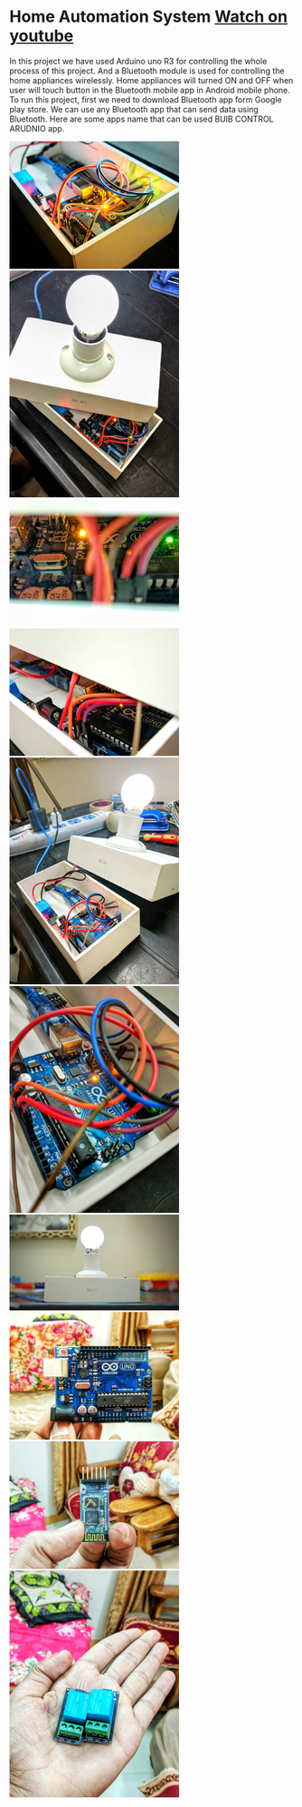 # Home Automation System <a href="https://youtu.be/irOVSldhdBI">Watch on youtube</a>
 In this project we have used Arduino uno R3 for controlling the whole process of this project. And a Bluetooth module is used for controlling the home appliances wirelessly. Home appliances will turned ON and OFF when user will touch button in the Bluetooth mobile app in Android mobile phone. To run this project, first we need to download Bluetooth app form Google play store. We can use any Bluetooth app that can send data using Bluetooth. Here are some apps name that can be used BUlB CONTROL ARUDNIO app.


<img src="/Content/ardunioRohit1.jpeg" width="300"> <img src="/Content/ardunioRohit2.jpeg" width="300">
<img src="/Content/ardunioRohit3.jpeg" width="300"> <img src="/Content/ardunioRohit4.jpeg" width="300">
<img src="/Content/ardunioRohit5.jpeg" width="300"> <img src="/Content/ardunioRohit6.jpeg" width="300">
<img src="/Content/ardunioRohit7.jpeg" width="300"> <img src="/Content/ardunioRohit8.jpeg" width="300">
<img src="/Content/ardunioRohit9.jpeg" width="300"> <img src="/Content/ardunioRohit10.jpeg" width="300">
